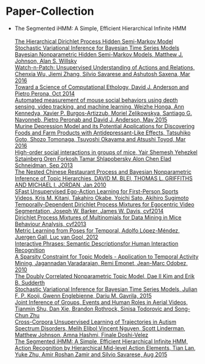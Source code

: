 # Paper-Collection
<ul>

<li href="https://arxiv.org/pdf/1602.06349.pdf">The Segmented iHMM: A Simple, Efficient Hierarchical Infinite HMM</li><br />
<a href="http://www.mit.edu/~mattjj/papers/uai2010.pdf">The Hierarchical Dirichlet Process Hidden Semi-Markov Model</a><br />
<a href="http://www.jmlr.org/proceedings/papers/v32/johnson14.pdf">Stochastic Variational Inference for Bayesian Time Series Models</a><br />
<a href="http://www.jmlr.org/papers/volume14/johnson13a/johnson13a.pdf">Bayesian Nonparametric Hidden Semi-Markov Models, Matthew J. Johnson, Alan S. Willsky</a><br />
<a href="http://watchnpatch.cs.cornell.edu/paper/watchnpatch_cvpr15.pdf">Watch-n-Patch: Unsupervised Understanding of Actions and Relations, Chenxia Wu, Jiemi Zhang, Silvio Savarese and Ashutosh Saxena, Mar 2016</a><br />
<a href="http://www.cell.com/neuron/pdf/S0896-6273(14)00793-4.pdf">Toward a Science of Computational Ethology, David J. Anderson and Pietro Perona, Oct 2014</a><br />
<a href="http://www.pnas.org/content/112/38/E5351.full.pdf">Automated measurement of mouse social behaviors using depth sensing, video tracking, and machine learning, Weizhe Honga, Ann Kennedya, Xavier P. Burgos-Artizzub, Moriel Zelikowskya, Santiago G. Navonneb, Pietro Peronab and David J. Anderson, May 2015</a><br />
<a href="http://www.ncbi.nlm.nih.gov/pmc/articles/PMC4771721/pdf/fnins-10-00072.pdf">Murine Depression Model and its Potential Applications for Discovering Foods and Farm Products with Antidepressant-Like Effects, Tatsuhiko Goto, Shozo Tomonaga, Tsuyoshi Okayama and Atsushi Toyod, Mar 2016</a><br />
<a href="https://elifesciences.org/content/2/e00759#api_box">High-order social interactions in groups of mice, Yair Shemesh Yehezkel Sztainberg Oren Forkosh Tamar Shlapobersky Alon Chen Elad Schneidman, Sep 2013</a><br />
<a href="https://cocosci.berkeley.edu/tom/papers/ncrp.pdf">The Nested Chinese Restaurant Process and Bayesian Nonparametric Inference of Topic Hierarchies, DAVID M. BLEI, THOMAS L. GRIFFITHS AND MICHAEL I. JORDAN, Jan 2010</a><br />
<a href="http://www.cs.cmu.edu/~kkitani/pdf/KOSS-CVPR11.pdf">SFast Unsupervised Ego-Action Learning for First-Person Sports Videos, Kris M. Kitani, Takahiro Okabe, Yoichi Sato, Akihiro Sugimoto</a><br />
<a href="http://www.cv-foundation.org/openaccess/content_cvpr_workshops_2014/W16/papers/Barker_Temporally-Dependent_Dirichlet_Process_2014_CVPR_paper.pdf">Temporally-Dependent Dirichlet Process Mixtures for Egocentric Video Segmentation, Joseph W. Barker, James W. Davis, cvf2014</a><br />
<a href="http://www.cv-foundation.org/openaccess/content_iccv_workshops_2013/W06/papers/Zanotto_Dirichlet_Process_Mixtures_2013_ICCV_paper.pdf">Dirichlet Process Mixtures of Multinomials for Data Mining in Mice Behaviour Analysis, cvf2013</a><br />
<a href="http://www.iai.uni-bonn.de/~gall/download/jgall_learnmetricpose_bmvc12.pdf">Metric Learning from Poses for Temporal, Adolfo López-Méndez, Juergen Gall, Luc van Gool, 2012</a><br />
<a href="http://ieeexplore.ieee.org/xpl/login.jsp?tp=&arnumber=6739171&url=http%3A%2F%2Fieeexplore.ieee.org%2Fiel7%2F34%2F4359286%2F06739171.pdf%3Farnumber%3D6739171">Interactive Phrases: Semantic Descriptionsfor Human Interaction Recognition</a><br />
<a href="http://www.vanaheim-project.eu/assets/VaradarajanEmonetOdobez-NIPS-2010.pdf">A Sparsity Constraint for Topic Models - Application to Temporal Activity Mining, Jagannadan Varadarajan, Remi Emonet, Jean-Marc Odobez, 2010</a><br />
<a href="http://cs.brown.edu/~daeil/docs/dcnt_2011.pdf">The Doubly Correlated Nonparametric Topic Model, Dae Il Kim and Erik B. Sudderth</a><br />
<a href="http://www.nccv2015.nl/papers/nccv2015_p30.pdf">Stochastic Variational Inference for Bayesian Time Series Models, Julian F. P. Kooij, Gwenn Englebienne, Dariu M. Gavrila, 2015</a><br />
<a href="http://www.cv-foundation.org/openaccess/content_cvpr_2015/papers/Shu_Joint_Inference_of_2015_CVPR_paper.pdf">Joint Inference of Groups, Events and Human Roles in Aerial Videos, Tianmin Shu, Dan Xie, Brandon Rothrock, Sinisa Todorovic and Song-Chun Zhu</a><br />
<a href="http://people.csail.mit.edu/mattjj/papers/JMLR-15-431-2.pdf">Cross-Corpora Unsupervised Learning of Trajectories in Autism Spectrum Disorders, Melih Elibol Vincent Nguyen, Scott Linderman, Matthew Johnson, Amna Hashmi, Finale Doshi-Velez</a><br />
<a href="https://arxiv.org/pdf/1508.07654.pdf">The Segmented iHMM: A Simple, Efficient Hierarchical Infinite HMM, Action Recognition by Hierarchical Mid-level Action Elements, Tian Lan, Yuke Zhu, Amir Roshan Zamir and Silvio Savarese, Aug 2015</a><br />